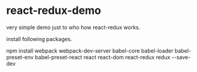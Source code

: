 # react-redux-demo
very simple demo just to who how react-redux works.

install following packages.

npm install webpack webpack-dev-server babel-core babel-loader babel-preset-env babel-preset-react react react-dom react-redux redux --save-dev
